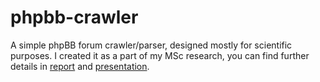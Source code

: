 phpbb-crawler
=============

A simple phpBB forum crawler/parser, designed mostly for scientific purposes. I created it as a part of my MSc research, you can find further details in [report](https://github.com/co-stig/phpbb-crawler/blob/master/master-report.pdf?raw=true) and [presentation](https://github.com/co-stig/phpbb-crawler/blob/master/master-presentation.pdf?raw=true).
